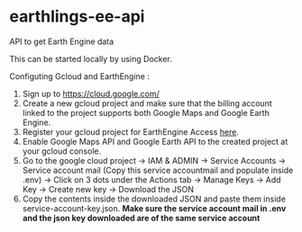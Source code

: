 # earthlings-ee-api
API to get Earth Engine data

This can be started locally by using Docker.

Configuting Gcloud and EarthEngine :

1. Sign up to https://cloud.google.com/
2. Create a new gcloud project and make sure that the billing account linked to the project supports both Google Maps and Google Earth Engine.
3. Register your gcloud project for EarthEngine Access  [here](https://code.earthengine.google.com/register).
4. Enable Google Maps API and Google Earth API to the created project at your gcloud console.
5. Go to the google cloud project -> IAM & ADMIN -> Service Accounts -> Service account mail (Copy this service accountmail and populate inside .env) -> Click on 3 dots under the Actions tab -> Manage Keys -> Add Key -> Create new key -> Download the JSON
6. Copy the contents inside the downloaded JSON and paste them inside service-account-key.json.
**Make sure the service account mail in .env and the json key downloaded are of the same service account**
